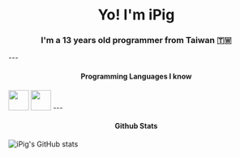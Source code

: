 <h1 align="center"> Yo! I'm iPig </h1>
<h3 align="center">I'm a 13 years old programmer from Taiwan 🇹🇼</h3>   
---
<h4 align="center"> Programming Languages I know </h4>
<img src="https://cdn-icons-png.flaticon.com/512/5968/5968292.png" width="40" height="40"/>
<img src="https://upload.wikimedia.org/wikipedia/commons/thumb/c/c3/Python-logo-notext.svg/1869px-Python-logo-notext.svg.png" width="40" height="40"/>
---
<h4 align="center"> Github Stats </h4>

![iPig's GitHub stats](https://github-readme-stats.vercel.app/api?username=ipigtw&show_icons=true&theme=dark)
